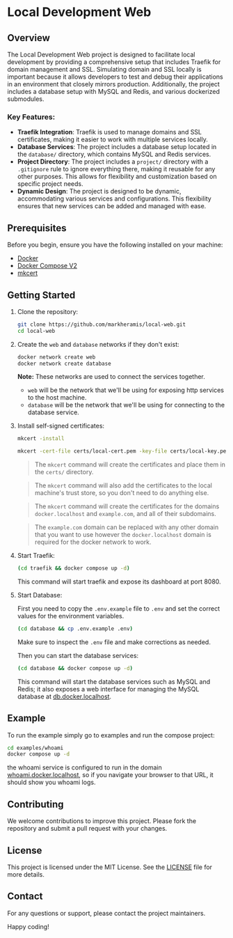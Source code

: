 # Local Development Web

## Overview

The Local Development Web project is designed to facilitate local development by providing a comprehensive setup that includes Traefik for domain management and SSL. Simulating domain and SSL locally is important because it allows developers to test and debug their applications in an environment that closely mirrors production. Additionally, the project includes a database setup with MySQL and Redis, and various dockerized submodules.

### Key Features:
- **Traefik Integration**: Traefik is used to manage domains and SSL certificates, making it easier to work with multiple services locally.
- **Database Services**: The project includes a database setup located in the `database/` directory, which contains MySQL and Redis services.
- **Project Directory**: The project includes a `project/` directory with a `.gitignore` rule to ignore everything there, making it reusable for any other purposes. This allows for flexibility and customization based on specific project needs.
- **Dynamic Design**: The project is designed to be dynamic, accommodating various services and configurations. This flexibility ensures that new services can be added and managed with ease.

## Prerequisites

Before you begin, ensure you have the following installed on your machine:

- [Docker](https://docs.docker.com/engine/install/)
- [Docker Compose V2](https://docs.docker.com/compose/install/)
- [mkcert](https://github.com/FiloSottile/mkcert)

## Getting Started

1. Clone the repository:
   ```sh
   git clone https://github.com/markheramis/local-web.git
   cd local-web
   ```

2. Create the `web` and `database` networks if they don't exist:
   ```sh
   docker network create web
   docker network create database
   ```
   **Note:** These networks are used to connect the services together.
   - `web` will be the network that we'll be using for exposing http services to the host machine.
   - `database` will be the network that we'll be using for connecting to the database service.

3. Install self-signed certificates:

   ```sh
   mkcert -install
   ```

   ```sh
   mkcert -cert-file certs/local-cert.pem -key-file certs/local-key.pem "docker.localhost" "*.docker.localhost" "example.com" "*.example.com"
   ```
   > The `mkcert` command will create the certificates and place them in the `certs/` directory.

   > The `mkcert` command will also add the certificates to the local machine's trust store, so you don't need to do anything else.

   > The `mkcert` command will create the certificates for the domains `docker.localhost` and `example.com`, and all of their subdomains.

   > The `example.com` domain can be replaced with any other domain that you want to use however the `docker.localhost` domain is required for the docker network to work.

4. Start Traefik:
   ```sh
   (cd traefik && docker compose up -d)
   ```
   This command will start traefik and expose its dashboard at port 8080.

5. Start Database:

   First you need to copy the `.env.example` file to `.env` and set the correct values for the environment variables.
   ```sh
   (cd database && cp .env.example .env)
   ```

   Make sure to inspect the `.env` file and make corrections as needed.

   Then you can start the database services:

   ```sh
   (cd database && docker compose up -d)
   ```
   This command will start the database services such as MySQL and Redis; it also exposes a web interface for managing the MySQL database at [db.docker.localhost](https://db.docker.localhost).

## Example

To run the example simply go to examples and run the compose project:

```sh
cd examples/whoami
docker compose up -d
```

the whoami service is configured to run in the domain [whoami.docker.localhost](whoami.docker.localhost), so if you navigate your browser to that URL, it should show you whoami logs.

## Contributing

We welcome contributions to improve this project. Please fork the repository and submit a pull request with your changes.

## License

This project is licensed under the MIT License. See the [LICENSE](LICENSE) file for more details.

## Contact

For any questions or support, please contact the project maintainers.

Happy coding!
